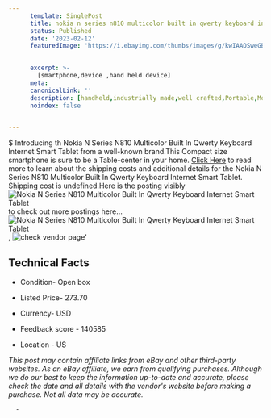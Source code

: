```yaml
---
      template: SinglePost
      title: nokia n series n810 multicolor built in qwerty keyboard internet smart tablet
      status: Published
      date: '2023-02-12'
      featuredImage: 'https://i.ebayimg.com/thumbs/images/g/kwIAAOSweGBjU2cl/s-l225.jpg'
       

      excerpt: >-
        [smartphone,device ,hand held device]
      meta:
      canonicalLink: ''
      description: [handheld,industrially made,well crafted,Portable,Mobile,Compact,Convenient,Lightweight,Maneuverable,Man-portable,Miniature,Carriable,Hand-held,Light,Holdable,Transportable,Mobile device,Pocket-sized,On-the-go,Wireless,Cordless,Compact size,Convenient size, smartphone,device ,hand held device]
      noindex: false
      

---
```

$
      Introducing th Nokia N Series N810 Multicolor Built In Qwerty Keyboard Internet Smart Tablet from a well-known brand.This Compact size smartphone is sure to be a Table-center in your home. [Click Here](https://www.ebay.com/itm/403954170663?hash=item5e0d8b7b27%3Ag%3AkwIAAOSweGBjU2cl&mkevt=1&mkcid=1&mkrid=711-53200-19255-0&campid=%253CePNCampaignId%253E&customid=%253CreferenceId%253E&toolid=10049) to read more to learn about the shipping costs and additional details for the Nokia N Series N810 Multicolor Built In Qwerty Keyboard Internet Smart Tablet. Shipping cost is undefined.Here is the posting visibly ![Nokia N Series N810 Multicolor Built In Qwerty Keyboard Internet Smart Tablet](https://i.ebayimg.com/thumbs/images/g/kwIAAOSweGBjU2cl/s-l225.jpg) to check out more postings here... ![Nokia N Series N810 Multicolor Built In Qwerty Keyboard Internet Smart Tablet](https://i.ebayimg.com/images/g/kwIAAOSweGBjU2cl/s-l1600.jpg), ![check vendor page](https://origin-galleryplus.ebayimg.com/ws/web/403954170663_2_0_1/225x225.jpg,https://origin-galleryplus.ebayimg.com/ws/web/403954170663_3_0_1/225x225.jpg,https://origin-galleryplus.ebayimg.com/ws/web/403954170663_4_0_1/225x225.jpg,https://origin-galleryplus.ebayimg.com/ws/web/403954170663_5_0_1/225x225.jpg,https://origin-galleryplus.ebayimg.com/ws/web/403954170663_6_0_1/225x225.jpg,https://origin-galleryplus.ebayimg.com/ws/web/403954170663_7_0_1/225x225.jpg,https://origin-galleryplus.ebayimg.com/ws/web/403954170663_8_0_1/225x225.jpg,https://origin-galleryplus.ebayimg.com/ws/web/403954170663_9_0_1/225x225.jpg,https://origin-galleryplus.ebayimg.com/ws/web/403954170663_10_0_1/225x225.jpg)'

      

 ## Technical Facts 



     
      

 - Condition- Open box 


      

 - Listed Price- 273.70 


      

 - Currency- USD 


      

 - Feedback score - 140585 


      

 - Location - US 


      
      

 *_This post may contain affiliate links from eBay and other third-party websites. As an eBay affiliate, we earn from qualifying purchases. Although we do our best to keep the information up-to-date and accurate, please check the date and all details with the vendor's website before making a purchase. Not all data may be accurate._*




      -
